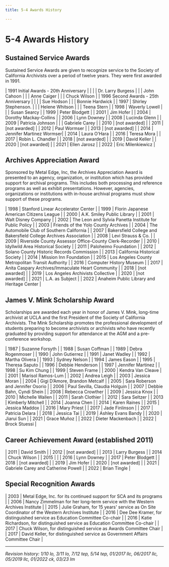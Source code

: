 ```yaml
---
title: 5-4 Awards History

---
```


# 5-4 Awards History

## Sustained Service Awards
Sustained Service Awards are given to recognize service to the Society of California Archivists over a period of twelve years. They were first awarded in 1991.

| 1991 Initial Awards - 20th Anniversary |                          |
|                                        | Dr. Larry Burgess        |
|                                        | John Cahoon              |
|                                        | Anne Caiger              |
|                                        | Chuck Wilson             |
| 1996 Second Awards - 25th Anniversary  |                          |
|                                        | Sue Hodson               |
|                                        | Bonnie Hardwick          |
| 1997                                   | Shirley Stephenson.      |
|                                        | Helene Whitson           |
|                                        | Teena Stern              |
| 1998                                   | Waverly Lowell           |
|                                        | Susan Searcy             |
| 1999                                   | Peter Blodgett           |
| 2001                                   | Jim Hofer                |
| 2004                                   | Dorothy Mackay-Collins   |
| 2006                                   | Lynn Downey              |
| 2008                                   | Lucinda Glenn            |
| 2009                                   | Patricia Johnson         |
|                                        | Gabriele Carey           |
| 2010                                   | [not awarded]            |
| 2011                                   | [not awarded]            |
| 2012                                   | Paul Wormser             |
| 2013                                   | [not awarded]            |
| 2014                                   | Jennifer Martinez Wormser|
| 2014                                   | Laura O’Hara             |
| 2016                                   | Teresa Mora              |
| 2017                                   | Robin L. Chandler        |
| 2018                                   | [not awarded]            |
| 2019                                   | David Keller             |
| 2020                                   | [not awarded]            |
| 2021                                   | Ellen Jarosz             |
| 2022                                   | Eric Milenkiewicz        |

## Archives Appreciation Award
Sponsored by Metal Edge, Inc, the Archives Appreciation Award is presented to an agency, organization, or institution which has provided support for archival programs. This includes both processing and reference programs as well as exhibit presentations. However, agencies, organizations or institutions with in-house archival programs must show support of these programs.

| 1998 | Stanford Linear Accelerator Center                               |
| 1999 | Florin Japanese American Citizens League                         |
| 2000 | A.K. Smiley Public Library                                       |
| 2001 | Walt Disney Company                                              |
| 2002 | The Leon and Sylvia Panetta Institute for Public Policy          |
| 2003 | Friends of the Yolo County Archives                              |
| 2004 | The Automobile Club of Southern California                       |
| 2007 | Bakersfield College and Bakersfield College Archives Association |
| 2008 | Levi Strauss & Co.                                               |
| 2009 | Riverside County Assessor Office-County Clerk-Recorder           |
| 2010 | Idyllwild Area Historical Society                                |
| 2011 | Paloheimo Foundation                                             |
| 2012 | Solano County Historic Records Commission                        |
| 2013 | California Historical Society                                    |
| 2014 | Mission Inn Foundation                                           |
| 2015 | Los Angeles County Metropolitan Transit Authority                |
| 2016 | Computer History Museum                                          |
| 2017 | Anita Caspary Archives/Immaculate Heart Community                                      |
| 2018 | [not awarded]                                                    |
| 2019 | Los Angeles Archivists Collective                                |
| 2020 | [not awarded]                                                    |
| 2021 | L.A. as Subject                                                  |
| 2022 | Anaheim Public Library and Heritage Center                       |

## James V. Mink Scholarship Award
Scholarships are awarded each year in honor of James V. Mink, long-time archivist at UCLA and the first President of the Society of California Archivists. The Mink Scholarship promotes the professional development of students preparing to become archivists or archivists who have recently graduated by providing support for attendance at the AGM and a pre-conference workshop.

| 1987 | Suzanne Forsyth                   |
| 1988 | Susan Coffman                     |
| 1989 | Debra Rogenmoser                  |
| 1990 | John Gutierrez                    |
| 1991 | Janet Wadley                      |
| 1992 | Martha Olivera                    |
| 1993 | Sydney Nelson                     |
| 1994 | James Eason                       |
| 1995 | Theresa Saputo                    |
| 1996 | Debbie Henderson                  |
| 1997 | Jennifer Martinez                 |
| 1998 | Su Kim Chung                      |
| 1999 | Steven Frame                      |
| 2000 | Kendra Van Cleave                 |
| 2001 | Marisol Ramos-Lum                 |
| 2002 | Andrea Leigh                      |
| 2003 | Jessica Moran                     |
| 2004 | Gigi D’Amore, Brandon Metcalf     |
| 2005 | Sara Roberson and Jennifer Osorio |
| 2006 | Paul Sevilla, Claudia Holguin     |
| 2007 | Debbie Bahn, Cyndi Shein          |
| 2008 | Rebecca Crowther                  |
| 2009 | Jessica Knox                      |
| 2010 | Michelle Wallen                   |
| 2011 | Sarah Clothier                    |
| 2012 | Sara Seltzer                      |
| 2013 | Kimberly Mitchell                 |
| 2014 | Joanna Chen                       |
| 2014 | Karen Raines                      |
| 2015 | Jessica Maddox                    |
| 2016 | Mary Priest                       |
| 2017 | Jade Finlinson                    |
| 2017 | Patricia Delara                   |
| 2018 | Jessica Tai                       | 
| 2019 | Ashley Evans Bandy                |
| 2020 | Jiarui Sun                        |
| 2021 | Grace Muñoz                       |
| 2022 | Dieter Mackenbach                 |
| 2022 | Brock Stuessi                     |

## Career Achievement Award (established 2011)

| 2011 | David Smith       |
| 2012 | [not awarded]     |
| 2013 | Larry Burgess     |
| 2014 | Chuck Wilson      |
| 2015 |                   |
| 2016 | Lynn Downey       |
| 2017 | Peter Blodgett    |
| 2018 | [not awarded]     |
| 2019 | Jim Hofer         |
| 2020 | [not awarded]     |
| 2021 | Gabriele Carey and Catherine Powell |
| 2022 | Brian Tingle      |

## Special Recognition Awards

| 2003 | Metal Edge, Inc. for its continued support for SCA and its programs                          |
| 2006 | Nancy Zimmelman for her long-term service with the Western Archives Institute                |
| 2015 | Julie Graham, for 15 years' service as On Site Coordinator of the Western Archives Institute |
| 2016 | Dee Dee Kramer, for distinguished service as Education Committee Co-chair                    |
| 2016 | Katie Richardson, for distinguished service as Education Committee Co-chair                  |
| 2017 | Chuck Wilson, for distinguished service as Awards Committee Chair                            |
| 2017 | David Keller, for distinguished service as Government Affairs Committee Chair                |

***

_Revision history: 1/10 lo, 3/11 lo, 7/12 tep, 5/14 tep, 01/2017 llc, 06/2017 llc, 05/2019 llc, 01/2022 ck, 03/23 lm_
